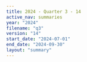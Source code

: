 ```yaml
---
title: 2024 - Quarter 3 - 14
active_nav: summaries
year: "2024"
filename: "q3"
version: "14"
start_date: "2024-07-01"
end_date: "2024-09-30"
layout: "summary"
---
```

